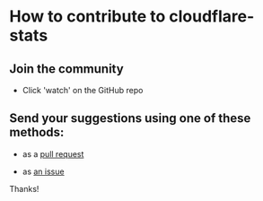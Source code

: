 # How to contribute to cloudflare-stats

## Join the community

- Click 'watch' on the GitHub repo

## Send your suggestions using one of these methods:

- as a [pull request](https://github.com/yaleman/cloudflare-stats/pulls)

- as [an issue](https://github.com/yaleman/cloudflare-stats/issues/new)

Thanks!